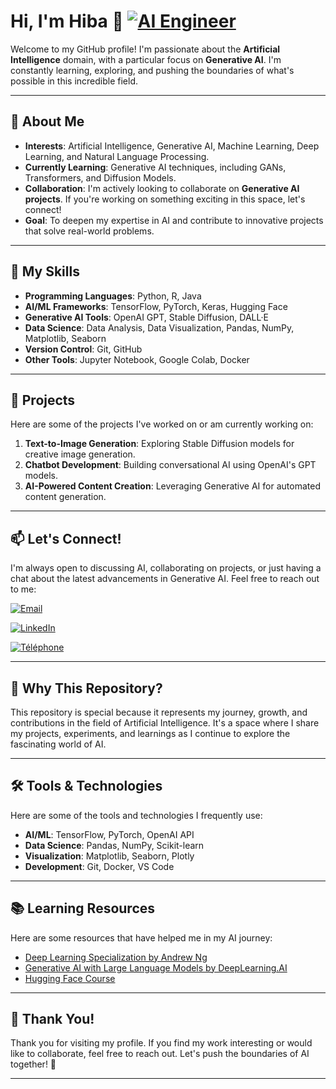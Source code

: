 # Hi, I'm Hiba 👋  [![AI Engineer](https://img.shields.io/badge/-AI%20Engineer-01D277?style=for-the-badge&logo=ai&logoColor=white)](https://www.linkedin.com/in/hiba-echchaia-341778281/)

Welcome to my GitHub profile! I'm passionate about the **Artificial Intelligence** domain, with a particular focus on **Generative AI**. I'm constantly learning, exploring, and pushing the boundaries of what's possible in this incredible field.

---

## 🚀 About Me

- **Interests**: Artificial Intelligence, Generative AI, Machine Learning, Deep Learning, and Natural Language Processing.
- **Currently Learning**: Generative AI techniques, including GANs, Transformers, and Diffusion Models.
- **Collaboration**: I'm actively looking to collaborate on **Generative AI projects**. If you're working on something exciting in this space, let's connect!
- **Goal**: To deepen my expertise in AI and contribute to innovative projects that solve real-world problems.

---

## 🌱 My Skills

- **Programming Languages**: Python, R, Java
- **AI/ML Frameworks**: TensorFlow, PyTorch, Keras, Hugging Face
- **Generative AI Tools**: OpenAI GPT, Stable Diffusion, DALL·E
- **Data Science**: Data Analysis, Data Visualization, Pandas, NumPy, Matplotlib, Seaborn
- **Version Control**: Git, GitHub
- **Other Tools**: Jupyter Notebook, Google Colab, Docker

---

## 💼 Projects

Here are some of the projects I've worked on or am currently working on:

1. **Text-to-Image Generation**: Exploring Stable Diffusion models for creative image generation.
2. **Chatbot Development**: Building conversational AI using OpenAI's GPT models.
3. **AI-Powered Content Creation**: Leveraging Generative AI for automated content generation.

---

## 📫 Let's Connect!

I'm always open to discussing AI, collaborating on projects, or just having a chat about the latest advancements in Generative AI. Feel free to reach out to me:

[![Email](https://img.shields.io/badge/Email-echchaia.hiba@gmail.com-D14836?style=for-the-badge&logo=gmail&logoColor=white)](mailto:echchaia.hiba@gmail.com)

 [![LinkedIn](https://img.shields.io/badge/LinkedIn-0077B5?style=for-the-badge&logo=linkedin&logoColor=white)](https://www.linkedin.com/in/hiba-echchaia-341778281/)

[![Téléphone](https://img.shields.io/badge/Téléphone-06%2027%2098%2089%2097-01D277?style=for-the-badge&logo=telegram&logoColor=white)](tel:+212762798897)

---

## 🌟 Why This Repository?

This repository is special because it represents my journey, growth, and contributions in the field of Artificial Intelligence. It's a space where I share my projects, experiments, and learnings as I continue to explore the fascinating world of AI.

---

## 🛠️ Tools & Technologies

Here are some of the tools and technologies I frequently use:

- **AI/ML**: TensorFlow, PyTorch, OpenAI API
- **Data Science**: Pandas, NumPy, Scikit-learn
- **Visualization**: Matplotlib, Seaborn, Plotly
- **Development**: Git, Docker, VS Code

---

## 📚 Learning Resources

Here are some resources that have helped me in my AI journey:

- [Deep Learning Specialization by Andrew Ng](https://www.coursera.org/specializations/deep-learning)
- [Generative AI with Large Language Models by DeepLearning.AI](https://www.coursera.org/learn/generative-ai-with-llms)
- [Hugging Face Course](https://huggingface.co/course/chapter1)

---

## 🙏 Thank You!

Thank you for visiting my profile. If you find my work interesting or would like to collaborate, feel free to reach out. Let's push the boundaries of AI together! 🚀

---

<!---
1-hiba/1-hiba is a ✨ special ✨ repository because its `README.md` (this file) appears on your GitHub profile.
You can click the Preview link to take a look at your changes.
--->
